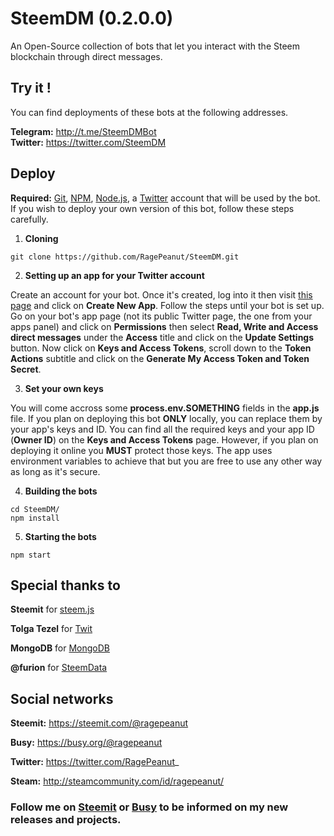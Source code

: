 # SteemDM (0.2.0.0)
An Open-Source collection of bots that let you interact with the Steem blockchain through direct messages.

## Try it !
You can find deployments of these bots at the following addresses.

**Telegram:** http://t.me/SteemDMBot<br>
**Twitter:** https://twitter.com/SteemDM

## Deploy
**Required:** [Git](https://git-scm.com/), [NPM](https://www.npmjs.com/), [Node.js](https://nodejs.org/), a [Twitter](https://twitter.com/) account that will be used by the bot. If you wish to deploy your own version of this bot, follow these steps carefully.
1. **Cloning**
```
git clone https://github.com/RagePeanut/SteemDM.git
```
2. **Setting up an app for your Twitter account**

Create an account for your bot. Once it's created, log into it then visit [this page](https://apps.twitter.com/) and click on **Create New App**. Follow the steps until your bot is set up. Go on your bot's app page (not its public Twitter page, the one from your apps panel) and click on **Permissions** then select **Read, Write and Access direct messages** under the **Access** title and click on the **Update Settings** button. Now click on **Keys and Access Tokens**, scroll down to the **Token Actions** subtitle and click on the **Generate My Access Token and Token Secret**.

3. **Set your own keys**

You will come accross some **process.env.SOMETHING** fields in the **app.js** file. If you plan on deploying this bot **ONLY** locally, you can replace them by your app's keys and ID. You can find all the required keys and your app ID (**Owner ID**) on the **Keys and Access Tokens** page. However, if you plan on deploying it online you **MUST** protect those keys. The app uses environment variables to achieve that but you are free to use any other way as long as it's secure.

4. **Building the bots**
```
cd SteemDM/
npm install
```
5. **Starting the bots**
```
npm start
```

## Special thanks to
**Steemit** for [steem.js](https://github.com/steemit/steem-js)

**Tolga Tezel** for [Twit](https://github.com/ttezel/twit)

**MongoDB** for [MongoDB](https://github.com/mongodb/node-mongodb-native)

**@furion** for [SteemData](https://github.com/SteemData)

## Social networks
**Steemit:** https://steemit.com/@ragepeanut

**Busy:** https://busy.org/@ragepeanut

**Twitter:** https://twitter.com/RagePeanut_

**Steam:** http://steamcommunity.com/id/ragepeanut/

### Follow me on [Steemit](https://steemit.com/@ragepeanut) or [Busy](https://busy.org/@ragepeanut) to be informed on my new releases and projects.
